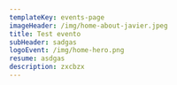 ```yaml
---
templateKey: events-page
imageHeader: /img/home-about-javier.jpeg
title: Test evento
subHeader: sadgas
logoEvent: /img/home-hero.png
resume: asdgas
description: zxcbzx
---
```


